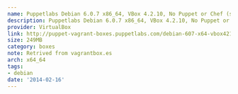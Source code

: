 ```yaml
---
name: Puppetlabs Debian 6.0.7 x86_64, VBox 4.2.10, No Puppet or Chef (src)
description: Puppetlabs Debian 6.0.7 x86_64, VBox 4.2.10, No Puppet or Chef (<a href="http://github.com/puppetlabs/puppet-vagrant-boxes">src</a>)
provider: VirtualBox
link: http://puppet-vagrant-boxes.puppetlabs.com/debian-607-x64-vbox4210-nocm.box
size: 249MB
category: boxes
note: Retrived from vagrantbox.es
arch: x64_64
tags:
- debian
date: '2014-02-16'
---
```

